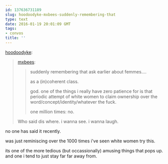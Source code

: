 ```yaml
---
id: 137636731189
slug: hoodoodyke-mxbees-suddenly-remembering-that
type: text
date: 2016-01-19 20:01:09 GMT
tags:
- convos
title: ''
---
```

<p><a class="tumblr_blog" href="http://hoodoodyke.tumblr.com/post/137636607119">hoodoodyke</a>:</p>
<blockquote>
<p><a class="tumblr_blog" href="http://mxbees.tumblr.com/post/137636480329">mxbees</a>:</p>
<blockquote>
<p>suddenly remembering that ask earlier about femmes….</p>

<p>as a (in)coherent class.</p>

<p>god. one of the things i really have zero patience for is that periodic attempt of white women to claim ownership over the word/concept/identity/whatever the fuck.</p>

<p>one million times: no.</p>
</blockquote>
<p>Who said dis where. i wanna see. i wanna laugh.</p>
</blockquote>

no one has said it recently.

was just reminiscing over the 1000 times i've seen white women try this.

its one of the more tedious (but occassionally) amusing things that pops up. and one i tend to just stay far far away from.
